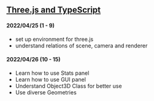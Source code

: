 ## [Three.js and TypeScript](https://www.udemy.com/course/threejs-tutorials/)

#### 2022/04/25 (1 - 9)

- set up environment for three.js
- understand relations of scene, camera and renderer

#### 2022/04/26 (10 - 15)

- Learn how to use Stats panel
- Learn how to use GUI panel
- Understand Object3D Class for better use
- Use diverse Geometries
